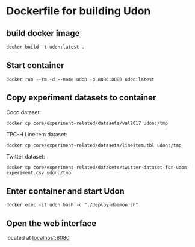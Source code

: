 # Dockerfile for building Udon

## build docker image
`docker build -t udon:latest .`

## Start container
`docker run --rm -d --name udon -p 8080:8080 udon:latest`

## Copy experiment datasets to container
Coco dataset:

`docker cp core/experiment-related/datasets/val2017 udon:/tmp`

TPC-H Lineitem dataset:

`docker cp core/experiment-related/datasets/lineitem.tbl udon:/tmp`

Twitter dataset:

`docker cp core/experiment-related/datasets/twitter-dataset-for-udon-experiment.csv udon:/tmp`

## Enter container and start Udon
`docker exec -it udon bash -c "./deploy-daemon.sh"`

## Open the web interface
located at [localhost:8080](http://localhost:8080)
